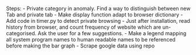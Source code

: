 Steps: 
    <!-- - Use timeit, etc to find how much time the program is taking to get data about website and browser. -->
    <!-- - How to read history of default browser in the system -->
    - Private category in anomaly. Find a way to distinguish between new Tab and private tab
    - Make display function adapt to browser dictionary
    - Add code in timer.py to detect private browsing
    - Just after installation, read history from browser, and count frequency of website which are un-categorised. Ask the user for a few suggestions.
    - Make a legend mapping all system program names to human readable names to be referenced before making the bar graph
    - Scrape google data using repo
    <!-- - Find some module to work on ubuntu applications running and the same for any browser running. -->
    <!-- - Give a notification that your activity graph is prepared. -->